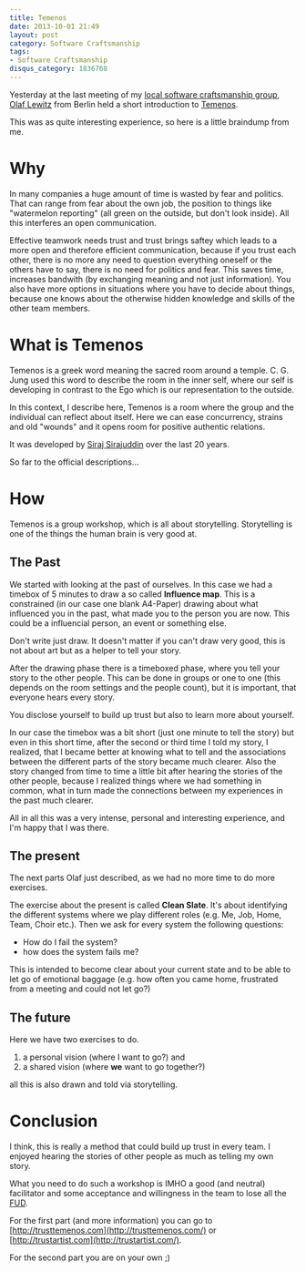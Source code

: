 ```yaml
---
title: Temenos
date: 2013-10-01 21:49
layout: post
category: Software Craftsmanship
tags:
- Software Craftsmanship
disqus_category: 1836768
---
```


Yesterday at the last meeting of my [local software craftsmanship group](http://www.softwerkskammer.org), [Olaf Lewitz](http://trustartist.com/) from Berlin held a short introduction to [Temenos](http://trusttemenos.com/).

This was as quite interesting experience, so here is a little braindump from me.

# Why

In many companies a huge amount of time is wasted by fear and politics. That can range from fear about the own job, the position to things like "watermelon reporting" (all green on the outside, but don't look inside). All this interferes an open communication.

Effective teamwork needs trust and trust brings saftey which leads to a more open and therefore efficient communication, because if you trust each other, there is no more any need to question everything oneself or the others have to say, there is no need for politics and fear.
This saves time, increases bandwith (by exchanging meaning and not just information). You also have more options in situations where you have to decide about things, because one knows about the otherwise hidden knowledge and skills of the other team members.

<!-- more -->

# What is Temenos

Temenos is a greek word meaning the sacred room around a temple. C. G. Jung used this word to describe the room in the inner self, where our self is developing in contrast to the Ego which is our representation to the outside.

In this context, I describe here, Temenos is a room where the group and the individual can reflect about itself. Here we can ease concurrency, strains and old "wounds" and it opens room for positive authentic relations.

It was developed by [Siraj Sirajuddin](http://www.visiontemenos.com/temenos) over the last 20 years.

So far to the official descriptions…

# How

Temenos is a group workshop, which is all about storytelling.
Storytelling is one of the things the human brain is very good at.

## The Past

We started with looking at the past of ourselves. In this case we had a timebox of 5 minutes to draw a so called **Influence map**. This is a constrained (in our case one blank A4-Paper) drawing about what influenced you in the past, what made you to the person you are now. This could be a influencial person, an event or something else.

Don't write just draw. It doesn't matter if you can't draw very good, this is not about art but as a helper to tell your story.

After the drawing phase there is a timeboxed phase, where you tell your story to the other people. This can be done in groups or one to one (this depends on the room settings and the people count), but it is important, that everyone hears every story.

You disclose yourself to build up trust but also to learn more about yourself.

In our case the timebox was a bit short (just one minute to tell the story) but even in this short time, after the second or third time I told my story, I realized, that I became better at  knowing what to tell and the associations between the different parts of the story became much clearer. Also the story changed from time to time a little bit after hearing the stories of the other people, because I realized things where we had something in common, what in turn made the connections between my experiences in the past much clearer.

All in all this was a very intense, personal and interesting experience, and I'm happy that I was there.

## The present

The next parts Olaf just described, as we had no more time to do more exercises.

The exercise about the present is called **Clean Slate**. It's about identifying the different systems where we play different roles (e.g. Me, Job, Home, Team, Choir etc.). Then we ask for every system the following questions:

  - How do I fail the system?
  - how does the system fails me?

This is intended to become clear about your current state and to be able to let go of emotional baggage (e.g. how often you came home, frustrated from a meeting and could not let go?)

## The future

Here we have two exercises to do.

  1. a personal vision (where I want to go?) and
  2. a shared vision (where **we** want to go together?)

all this is also drawn and told via storytelling.

# Conclusion

I think, this is really a method that could build up trust in every team. I enjoyed hearing the stories of other people as much as telling my own story.

What you need to do such a workshop is IMHO a good (and neutral) facilitator and some acceptance and willingness in the team to lose all the [FUD](http://en.wikipedia.org/wiki/Fear,_uncertainty_and_doubt).

For the first part (and more information) you can go to [http://trusttemenos.com](http://trusttemenos.com/) or [http://trustartist.com](http://trustartist.com/).

For the second part you are on your own ;)
